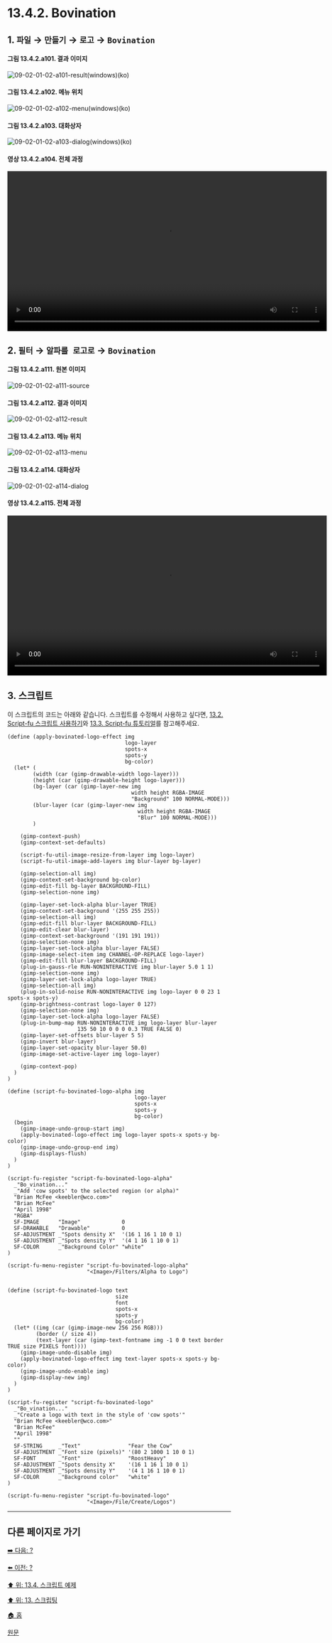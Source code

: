 # 13.4.2. Bovination

## 1. `파일` → `만들기` → `로고` → `Bovination`

#### 그림 13.4.2.a101. 결과 이미지
![09-02-01-02-a101-result(windows)(ko)](https://github.com/wonder13662/gimp/assets/15767104/87cef2b0-dfa9-4099-9d4d-bca13d7f3a13)

#### 그림 13.4.2.a102. 메뉴 위치
![09-02-01-02-a102-menu(windows)(ko)](https://github.com/wonder13662/gimp/assets/15767104/f89ff1d7-5546-48c4-828b-d291e605b8fd)

#### 그림 13.4.2.a103. 대화상자
![09-02-01-02-a103-dialog(windows)(ko)](https://github.com/wonder13662/gimp/assets/15767104/abf7fbd1-14b3-49f1-806f-aa35e49d23dc)

#### 영상 13.4.2.a104. 전체 과정
<video controls="controls" width="720" src="https://github.com/wonder13662/gimp/assets/15767104/c63c006c-3ff3-4922-95db-c00f7cf9b9b5"></video>

## 2. `필터` → `알파를 로고로` → `Bovination`

#### 그림 13.4.2.a111. 원본 이미지
![09-02-01-02-a111-source](https://github.com/wonder13662/gimp/assets/15767104/eec322e9-d6d5-4245-b5d2-de22cc666fa2)

#### 그림 13.4.2.a112. 결과 이미지
![09-02-01-02-a112-result](https://github.com/wonder13662/gimp/assets/15767104/a3e4a853-caa9-498c-b52c-7c808c5614ca)

#### 그림 13.4.2.a113. 메뉴 위치
![09-02-01-02-a113-menu](https://github.com/wonder13662/gimp/assets/15767104/0fbaad77-f5c3-4c5a-b985-7a051be5c497)

#### 그림 13.4.2.a114. 대화상자
![09-02-01-02-a114-dialog](https://github.com/wonder13662/gimp/assets/15767104/8852e327-932f-4130-8058-d9efd3b66dbf)

#### 영상 13.4.2.a115. 전체 과정
<video controls="controls" width="720" src="https://github.com/wonder13662/gimp/assets/15767104/02e63b34-33a9-4186-9ebf-b86ef80c20ff"></video>

## 3. 스크립트
이 스크립트의 코드는 아래와 같습니다. 스크립트를 수정해서 사용하고 싶다면, [13.2. Script-fu 스크립트 사용하기](./13-02-00-using-script-fu-scripts.md)와 [13.3. Script-fu 튜토리얼](./13-03-00-a-script-fu-tutorial.md)를 참고해주세요.

```
(define (apply-bovinated-logo-effect img
                                     logo-layer
                                     spots-x
                                     spots-y
                                     bg-color)
  (let* (
        (width (car (gimp-drawable-width logo-layer)))
        (height (car (gimp-drawable-height logo-layer)))
        (bg-layer (car (gimp-layer-new img
                                       width height RGBA-IMAGE
                                       "Background" 100 NORMAL-MODE)))
        (blur-layer (car (gimp-layer-new img
                                         width height RGBA-IMAGE
                                         "Blur" 100 NORMAL-MODE)))
        )

    (gimp-context-push)
    (gimp-context-set-defaults)

    (script-fu-util-image-resize-from-layer img logo-layer)
    (script-fu-util-image-add-layers img blur-layer bg-layer)

    (gimp-selection-all img)
    (gimp-context-set-background bg-color)
    (gimp-edit-fill bg-layer BACKGROUND-FILL)
    (gimp-selection-none img)

    (gimp-layer-set-lock-alpha blur-layer TRUE)
    (gimp-context-set-background '(255 255 255))
    (gimp-selection-all img)
    (gimp-edit-fill blur-layer BACKGROUND-FILL)
    (gimp-edit-clear blur-layer)
    (gimp-context-set-background '(191 191 191))
    (gimp-selection-none img)
    (gimp-layer-set-lock-alpha blur-layer FALSE)
    (gimp-image-select-item img CHANNEL-OP-REPLACE logo-layer)
    (gimp-edit-fill blur-layer BACKGROUND-FILL)
    (plug-in-gauss-rle RUN-NONINTERACTIVE img blur-layer 5.0 1 1)
    (gimp-selection-none img)
    (gimp-layer-set-lock-alpha logo-layer TRUE)
    (gimp-selection-all img)
    (plug-in-solid-noise RUN-NONINTERACTIVE img logo-layer 0 0 23 1 spots-x spots-y)
    (gimp-brightness-contrast logo-layer 0 127)
    (gimp-selection-none img)
    (gimp-layer-set-lock-alpha logo-layer FALSE)
    (plug-in-bump-map RUN-NONINTERACTIVE img logo-layer blur-layer
                      135 50 10 0 0 0 0.3 TRUE FALSE 0)
    (gimp-layer-set-offsets blur-layer 5 5)
    (gimp-invert blur-layer)
    (gimp-layer-set-opacity blur-layer 50.0)
    (gimp-image-set-active-layer img logo-layer)

    (gimp-context-pop)
  )
)

(define (script-fu-bovinated-logo-alpha img
                                        logo-layer
                                        spots-x
                                        spots-y
                                        bg-color)
  (begin
    (gimp-image-undo-group-start img)
    (apply-bovinated-logo-effect img logo-layer spots-x spots-y bg-color)
    (gimp-image-undo-group-end img)
    (gimp-displays-flush)
  )
)

(script-fu-register "script-fu-bovinated-logo-alpha"
  _"Bo_vination..."
  _"Add 'cow spots' to the selected region (or alpha)"
  "Brian McFee <keebler@wco.com>"
  "Brian McFee"
  "April 1998"
  "RGBA"
  SF-IMAGE      "Image"             0
  SF-DRAWABLE   "Drawable"          0
  SF-ADJUSTMENT _"Spots density X"  '(16 1 16 1 10 0 1)
  SF-ADJUSTMENT _"Spots density Y"  '(4 1 16 1 10 0 1)
  SF-COLOR      _"Background Color" "white"
)

(script-fu-menu-register "script-fu-bovinated-logo-alpha"
                         "<Image>/Filters/Alpha to Logo")


(define (script-fu-bovinated-logo text
                                  size
                                  font
                                  spots-x
                                  spots-y
                                  bg-color)
  (let* ((img (car (gimp-image-new 256 256 RGB)))
         (border (/ size 4))
         (text-layer (car (gimp-text-fontname img -1 0 0 text border TRUE size PIXELS font))))
    (gimp-image-undo-disable img)
    (apply-bovinated-logo-effect img text-layer spots-x spots-y bg-color)
    (gimp-image-undo-enable img)
    (gimp-display-new img)
  )
)

(script-fu-register "script-fu-bovinated-logo"
  _"Bo_vination..."
  _"Create a logo with text in the style of 'cow spots'"
  "Brian McFee <keebler@wco.com>"
  "Brian McFee"
  "April 1998"
  ""
  SF-STRING     _"Text"               "Fear the Cow"
  SF-ADJUSTMENT _"Font size (pixels)" '(80 2 1000 1 10 0 1)
  SF-FONT       _"Font"               "RoostHeavy"
  SF-ADJUSTMENT _"Spots density X"    '(16 1 16 1 10 0 1)
  SF-ADJUSTMENT _"Spots density Y"    '(4 1 16 1 10 0 1)
  SF-COLOR      _"Background color"   "white"
)

(script-fu-menu-register "script-fu-bovinated-logo"
                         "<Image>/File/Create/Logos")
```

***

## 다른 페이지로 가기
[➡️ 다음: ?]()

[⬅️ 이전: ?]()

[⬆️ 위: 13.4. 스크립트 예제](./13-04-00-examples.md)

[⬆️ 위: 13. 스크립팅](./13-00-scripting.md)

[🏠 홈](./00-home.md)

[원문](https://docs.gimp.org/2.10/ko/gimp-using-text.html#idm7428)
